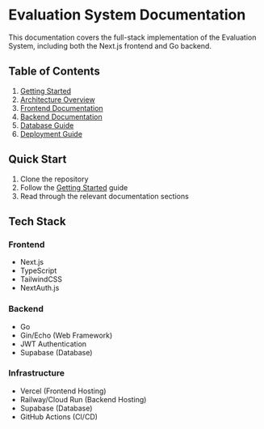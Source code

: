 # Evaluation System Documentation

This documentation covers the full-stack implementation of the Evaluation System, including both the Next.js frontend and Go backend.

## Table of Contents

1. [Getting Started](development/getting-started.md)
2. [Architecture Overview](development/architecture.md)
3. [Frontend Documentation](frontend/README.md)
4. [Backend Documentation](backend/README.md)
5. [Database Guide](database/README.md)
6. [Deployment Guide](deployment/README.md)

## Quick Start

1. Clone the repository
2. Follow the [Getting Started](development/getting-started.md) guide
3. Read through the relevant documentation sections

## Tech Stack

### Frontend
- Next.js
- TypeScript
- TailwindCSS
- NextAuth.js

### Backend
- Go
- Gin/Echo (Web Framework)
- JWT Authentication
- Supabase (Database)

### Infrastructure
- Vercel (Frontend Hosting)
- Railway/Cloud Run (Backend Hosting)
- Supabase (Database)
- GitHub Actions (CI/CD) 